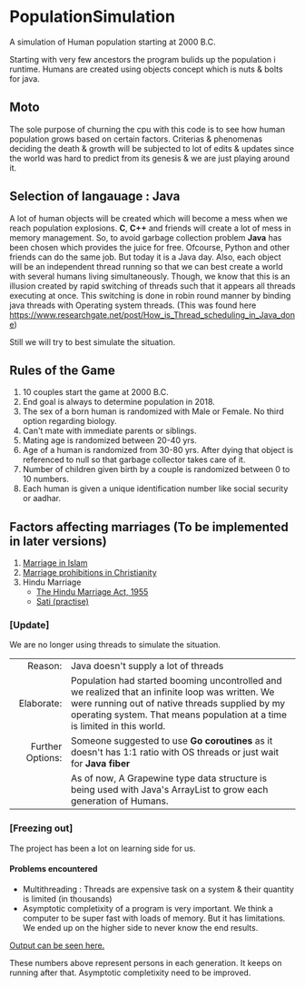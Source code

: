 # PopulationSimulation
A simulation of Human population starting at 2000 B.C.

Starting with very few ancestors the program bulids up the population i runtime.
Humans are created using objects concept which is nuts & bolts for java.

## Moto
The sole purpose of churning the cpu with this code is to see how human population grows based on certain factors.
Criterias & phenomenas deciding the death & growth will be subjected to lot of edits & updates since the world was hard to predict from its genesis & we are just playing around it.

## Selection of langauage : Java
A lot of human objects will be created which will become a mess when we reach population explosions. **C**, **C++** and friends will create a lot of mess in memory management. So, to avoid garbage collection problem **Java** has been chosen which provides the juice for free.
Ofcourse, Python and other friends can do the same job. But today it is a Java day.
Also, each object will be an independent thread running so that we can best create a world with
several humans living simultaneously. Though, we know that this is an illusion created by
rapid switching of threads such that it appears all threads executing at once.
This switching is done in robin round manner by binding java threads with Operating system threads. (This was found here https://www.researchgate.net/post/How_is_Thread_scheduling_in_Java_done)

Still we will try to best simulate the situation.

## Rules of the Game
1. 10 couples start the game at 2000 B.C.
2. End goal is always to determine population in 2018.
3. The sex of a born human is randomized with Male or Female. No third option regarding biology.
4. Can't mate with immediate parents or siblings.
5. Mating age is randomized between 20-40 yrs.
6. Age of a human is randomized from 30-80 yrs. After dying that object is referenced to null so that garbage collector takes care of it.
7. Number of children given birth by a couple is randomized between 0 to 10 numbers.
8. Each human is given a unique identification number like social security or aadhar.

## Factors affecting marriages (To be implemented in later versions)
1. [Marriage in Islam](https://en.wikipedia.org/wiki/Marriage_in_Islam)
2. [Marriage prohibitions in Christianity](http://www.eternalgod.org/q-a-13060/)
3. Hindu Marriage
   - [The Hindu Marriage Act, 1955](https://en.wikipedia.org/wiki/The_Hindu_Marriage_Act,_1955)
   - [Sati (practise)](https://en.wikipedia.org/wiki/Sati_(practice))
   
### [Update]
We are no longer using threads to simulate the situation.

|         |          |
| ------------: |:------------- |
| Reason:       | Java doesn't supply a lot of threads |
| Elaborate:    | Population had started booming uncontrolled and we realized that an infinite loop was written. We were running out of native threads supplied by my operating system. That means population at a time is limited in this world.      |
| Further Options: | Someone suggested to use **Go coroutines** as it doesn't has 1:1 ratio with OS threads or just wait for **Java fiber**|
||As of now, A Grapewine type data structure is being used with Java's ArrayList to grow each generation of Humans.|

### [Freezing out]
The project has been a lot on learning side for us.
#### Problems encountered
- Multithreading : Threads are expensive task on a system & their quantity is limited (in thousands)
- Asymptotic completixity of a program is very important. We think a computer to be super fast with loads of memory. But it has limitations. We ended up on the higher side to never know the end results.

[Output can be seen here.](https://github.com/805bluebell/PopulationSimulation/blob/master/output.txt)

These numbers above represent persons in each generation. It keeps on running after that. 
Asymptotic completixity need to be improved.



